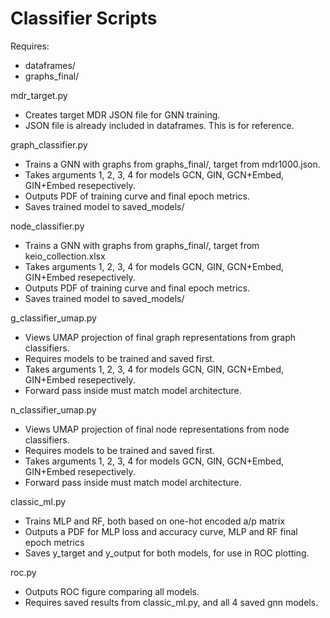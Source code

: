 # Classifier Scripts

Requires:
- dataframes/
- graphs\_final/



mdr\_target.py 

* Creates target MDR JSON file for GNN training. 
* JSON file is already included in dataframes. This is for reference. 



graph\_classifier.py 

* Trains a GNN with graphs from graphs\_final/, target from mdr1000.json.
* Takes arguments 1, 2, 3, 4 for models GCN, GIN, GCN+Embed, GIN+Embed resepectively.
* Outputs PDF of training curve and final epoch metrics.
* Saves trained model to saved\_models/



node\_classifier.py 

* Trains a GNN with graphs from graphs\_final/, target from keio\_collection.xlsx
* Takes arguments 1, 2, 3, 4 for models GCN, GIN, GCN+Embed, GIN+Embed resepectively.
* Outputs PDF of training curve and final epoch metrics.
* Saves trained model to saved\_models/



g\_classifier\_umap.py

* Views UMAP projection of final graph representations from graph classifiers.
* Requires models to be trained and saved first.
* Takes arguments 1, 2, 3, 4 for models GCN, GIN, GCN+Embed, GIN+Embed resepectively.
* Forward pass inside must match model architecture.



n\_classifier\_umap.py

* Views UMAP projection of final node representations from node classifiers.
* Requires models to be trained and saved first.
* Takes arguments 1, 2, 3, 4 for models GCN, GIN, GCN+Embed, GIN+Embed resepectively.
* Forward pass inside must match model architecture.



classic\_ml.py

* Trains MLP and RF, both based on one-hot encoded a/p matrix
* Outputs a PDF for MLP loss and accuracy curve, MLP and RF final epoch metrics
* Saves y\_target and y\_output for both models, for use in ROC plotting.



roc.py 

* Outputs ROC figure comparing all models.
* Requires saved results from classic\_ml.py, and all 4 saved gnn models.







